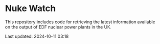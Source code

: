 # Nuke Watch

This repository includes code for retrieving the latest information available on the output of EDF nuclear power plants in the UK.

Last updated: 2024-10-11 03:18